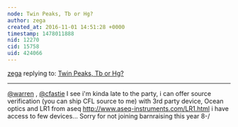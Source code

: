 ```yaml
---
node: Twin Peaks, Tb or Hg?
author: zega
created_at: 2016-11-01 14:51:28 +0000
timestamp: 1478011888
nid: 12270
cid: 15758
uid: 424066
---
```




[zega](../profile/zega) replying to: [Twin Peaks, Tb or Hg?](../notes/cfastie/10-06-2015/twin-peaks-tb-or-hg)

----
[@warren](/profile/warren) , [@cfastie](/profile/cfastie) I see i'm kinda late to the party, i can offer source verification (you can ship CFL source <that you previously measure spectral output> to me) with 3rd party device, Ocean optics and LR1 from aseq http://www.aseq-instruments.com/LR1.html  i have access to few devices... Sorry for not joining barnraising this year 8-/